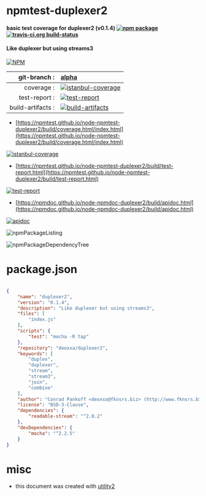 # npmtest-duplexer2

#### basic test coverage for  duplexer2 (v0.1.4)  [![npm package](https://img.shields.io/npm/v/npmtest-duplexer2.svg?style=flat-square)](https://www.npmjs.org/package/npmtest-duplexer2) [![travis-ci.org build-status](https://api.travis-ci.org/npmtest/node-npmtest-duplexer2.svg)](https://travis-ci.org/npmtest/node-npmtest-duplexer2)

#### Like duplexer but using streams3

[![NPM](https://nodei.co/npm/duplexer2.png?downloads=true&downloadRank=true&stars=true)](https://www.npmjs.com/package/duplexer2)

| git-branch : | [alpha](https://github.com/npmtest/node-npmtest-duplexer2/tree/alpha)|
|--:|:--|
| coverage : | [![istanbul-coverage](https://npmtest.github.io/node-npmtest-duplexer2/build/coverage.badge.svg)](https://npmtest.github.io/node-npmtest-duplexer2/build/coverage.html/index.html)|
| test-report : | [![test-report](https://npmtest.github.io/node-npmtest-duplexer2/build/test-report.badge.svg)](https://npmtest.github.io/node-npmtest-duplexer2/build/test-report.html)|
| build-artifacts : | [![build-artifacts](https://npmtest.github.io/node-npmtest-duplexer2/glyphicons_144_folder_open.png)](https://github.com/npmtest/node-npmtest-duplexer2/tree/gh-pages/build)|

- [https://npmtest.github.io/node-npmtest-duplexer2/build/coverage.html/index.html](https://npmtest.github.io/node-npmtest-duplexer2/build/coverage.html/index.html)

[![istanbul-coverage](https://npmtest.github.io/node-npmtest-duplexer2/build/screenCapture.buildCi.browser.%252Ftmp%252Fbuild%252Fcoverage.lib.html.png)](https://npmtest.github.io/node-npmtest-duplexer2/build/coverage.html/index.html)

- [https://npmtest.github.io/node-npmtest-duplexer2/build/test-report.html](https://npmtest.github.io/node-npmtest-duplexer2/build/test-report.html)

[![test-report](https://npmtest.github.io/node-npmtest-duplexer2/build/screenCapture.buildCi.browser.%252Ftmp%252Fbuild%252Ftest-report.html.png)](https://npmtest.github.io/node-npmtest-duplexer2/build/test-report.html)

- [https://npmdoc.github.io/node-npmdoc-duplexer2/build/apidoc.html](https://npmdoc.github.io/node-npmdoc-duplexer2/build/apidoc.html)

[![apidoc](https://npmdoc.github.io/node-npmdoc-duplexer2/build/screenCapture.buildCi.browser.%252Ftmp%252Fbuild%252Fapidoc.html.png)](https://npmdoc.github.io/node-npmdoc-duplexer2/build/apidoc.html)

![npmPackageListing](https://npmtest.github.io/node-npmtest-duplexer2/build/screenCapture.npmPackageListing.svg)

![npmPackageDependencyTree](https://npmtest.github.io/node-npmtest-duplexer2/build/screenCapture.npmPackageDependencyTree.svg)



# package.json

```json

{
    "name": "duplexer2",
    "version": "0.1.4",
    "description": "Like duplexer but using streams3",
    "files": [
        "index.js"
    ],
    "scripts": {
        "test": "mocha -R tap"
    },
    "repository": "deoxxa/duplexer2",
    "keywords": [
        "duplex",
        "duplexer",
        "stream",
        "stream3",
        "join",
        "combine"
    ],
    "author": "Conrad Pankoff <deoxxa@fknsrs.biz> (http://www.fknsrs.biz/)",
    "license": "BSD-3-Clause",
    "dependencies": {
        "readable-stream": "^2.0.2"
    },
    "devDependencies": {
        "mocha": "^2.2.5"
    }
}
```



# misc
- this document was created with [utility2](https://github.com/kaizhu256/node-utility2)

